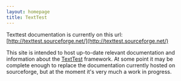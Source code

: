 ```yaml
---
layout: homepage
title: TextTest
---
```



Texttest documentation is currently on this url: [http://texttest.sourceforge.net/](http://texttest.sourceforge.net/)

This site is intended to host up-to-date relevant documentation and information about the [TextTest](https://github.com/texttest) framework. At some point it may be complete enough to replace the documentation currently hosted on sourceforge, but at the moment it's very much a work in progress.
